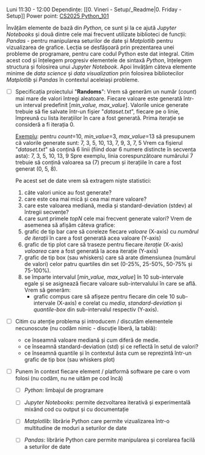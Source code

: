 Luni 11:30 - 12:00
Dependințe: [[0. Vineri - Setup/_Readme|0. Friday - Setup]]
Power point: [CS2025 Python_101](https://github.com/FlorinTeo/CodeSinaia-2025.src/blob/main/Presentations/CS2025%20Python_101.pptx)

Învățăm elemente de bază din *Python*, ce sunt și la ce ajută *Jupyter Notebooks* și două dintre cele mai frecvent utilizate biblioteci de funcții: *Pandas* - pentru manipularea seturilor de date și *Matplotlib* pentru vizualizarea de grafice.
Lecția se desfășoară prin prezentarea unei probleme de programare, pentru care codul Python este dat integral. Citim acest cod și înțelegem progresiv elementele de sintaxă *Python*, înțelegem structura și folosirea unui *Jupyter Notebook*. Apoi învățăm câteva elemente minime de *data science* și *data visualization* prin folosirea bibliotecilor *Matplotlib* și *Pandas* în contextul aceleiași probleme.

- [ ] Specificația proiectului "**Randoms**":
	Vrem să generăm un număr (*count*) mai mare de valori întregi aleatoare. Fiecare valoare este generată într-un interval predefinit  \[*min_value,* *max_value*\]. Valorile unice generate trebuie să fie salvate într-un fișier "*dataset.txt*", fiecare pe o linie, împreună cu lista iterațiilor în care a fost generată. Prima iterație se consideră a fi iterația 0.
	
	<u>Exemplu</u>: pentru *count*=10, *min_value*=3, *max_value*=13 să presupunem că valorile generate sunt:
	7, 3, 5, 10, 13, 7, 9, 3, 7, 5
	Vrem ca fișierul "*dataset.txt*" să conțină 6 linii (fiind doar 6 numere distincte în secvența asta):
	7, 3, 5, 10, 13, 9
	Spre exemplu, linia corespunzătoare numărului 7 trebuie să conțină valoarea sa (7) precum și iterațiile în care a fost generat (0, 5, 8). 
	
	Pe acest set de date vrem să extragem niște statistici:
	1. câte valori unice au fost generate?
	2. care este cea mai mică și cea mai mare valoare?
	3. care este valoarea mediană, media și standard-deviation (stdev) al întregii secvențe?
	4. care sunt primele *topN* cele mai frecvent generate valori?
	Vrem de asemenea să afișăm câteva grafice: 
	5. grafic de tip bar care să coreleze fiecare *valoare* (X-axis) cu *numărul de iterații* în care a fost generată acea valoare (Y-axis)
	6. grafic de tip plot care să traseze pentru fiecare *iterație* (X-axis) *valoarea* care a fost generată la acea iterație (Y-axis)
	7. grafic de tip box (sau whiskers) care să arate dimensiunea (numărul de valori) celor patru quartiles din set (0-25%, 25-50%, 50-75% și 75-100%).
	8. se împarte intervalul \[*min_value,* *max_value*\] în 10 sub-intervale egale și se asignează fiecare valoare sub-intervalului în care se află. Vrem să generăm:
		- grafic compus care să afișeze pentru fiecare din cele 10 sub-intervale (X-axis) e corelat cu *media*, *standard-deviation* și *quantile-box* din sub-intervalul respectiv (Y-axis). 

- [ ] Citim cu atenție problema și introducem / discutăm elementele necunoscute (nu codăm nimic - discuție liberă, la tablă):
	- ce înseamnă valoare mediană și cum diferă de medie.
	- ce înseamnă standard-deviation (std) și ce reflectă în setul de valori?
	- ce înseamnă quantile și în contextul ăsta cum se reprezintă într-un grafic de tip box (sau whiskers plot)

- [ ] Punem în context fiecare element  / platformă software pe care o vom folosi (nu codăm, nu ne uităm pe cod încă)
	- [ ] *Python*: limbajul de programare
	- [ ] *Jupyter Notebooks*: permite dezvoltarea iterativă și experimentală mixând cod cu output și cu documentație
	- [ ] *Matplotlib*: librărie Python care permite vizualizarea într-o multitudine de moduri a seturilor de date
	- [ ] *Pandas*: librărie Python care permite manipularea și corelarea facilă a seturilor de date
	
